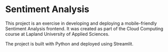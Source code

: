 # Sentiment Analysis

This project is an exercise in developing and deploying a mobile-friendly Sentiment Analysis frontend. It was created as part of the Cloud Computing course at Lapland University of Applied Sciences.

The project is built with Python and deployed using Streamlit.
